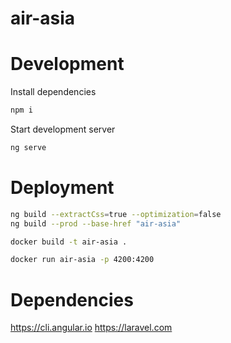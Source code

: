 # air-asia

# Development

Install dependencies

```bash
npm i
```

Start development server

```bash
ng serve
```

# Deployment

```bash
ng build --extractCss=true --optimization=false
ng build --prod --base-href "air-asia"
```

```bash
docker build -t air-asia .
```

```bash
docker run air-asia -p 4200:4200 
```


# Dependencies

https://cli.angular.io
https://laravel.com

